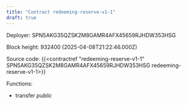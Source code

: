 ```yaml
---
title: "Contract redeeming-reserve-v1-1"
draft: true
---
```

Deployer: SPN5AKG35QZSK2M8GAMR4AFX45659RJHDW353HSG


 



Block height: 932400 (2025-04-08T21:22:46.000Z)

Source code: {{<contractref "redeeming-reserve-v1-1" SPN5AKG35QZSK2M8GAMR4AFX45659RJHDW353HSG redeeming-reserve-v1-1>}}

Functions:

* transfer _public_
